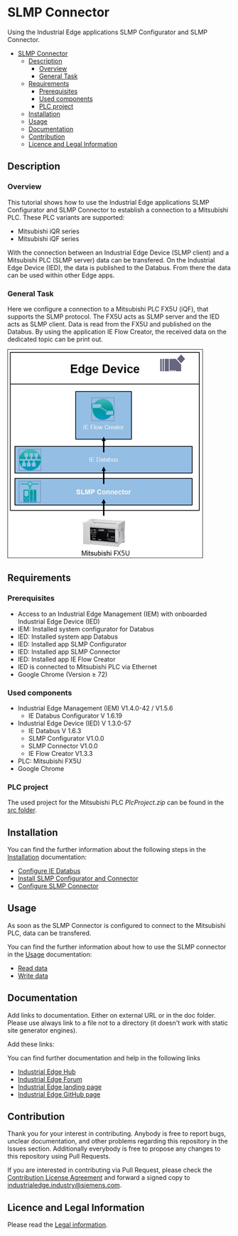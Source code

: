 # SLMP Connector

Using the Industrial Edge applications SLMP Configurator and SLMP Connector.

* [SLMP Connector](#slmp-connector)
  * [Description](#description)
    * [Overview](#overview)
    * [General Task](#general-task)
  * [Requirements](#requirements)
    * [Prerequisites](#prerequisites)
    * [Used components](#used-components)
    * [PLC project](#plc-project)
  * [Installation](#installation)
  * [Usage](#usage)
  * [Documentation](#documentation)
  * [Contribution](#contribution)
  * [Licence and Legal Information](#licence-and-legal-information)

## Description

### Overview

This tutorial shows how to use the Industrial Edge applications SLMP Configurator and SLMP Connector to establish a connection to a Mitsubishi PLC. These PLC variants are supported:

* Mitsubishi iQR series
* Mitsubishi iQF series

With the connection between an Industrial Edge Device (SLMP client) and a Mitsubishi PLC (SLMP server) data can be transfered. On the Industrial Edge Device (IED), the data is published to the Databus. From there the data can be used within other Edge apps.

### General Task

Here we configure a connection to a Mitsubishi PLC FX5U (iQF), that supports the SLMP protocol. The FX5U acts as SLMP server and the IED acts as SLMP client. Data is read from the FX5U and published on the Databus. By using the application IE Flow Creator, the received data on the dedicated topic can be print out.

![overview](/docs/graphics/Overview.png)

## Requirements

### Prerequisites

* Access to an Industrial Edge Management (IEM) with onboarded Industrial Edge Device (IED)
* IEM: Installed system configurator for Databus
* IED: Installed system app Databus
* IED: Installed app SLMP Configurator
* IED: Installed app SLMP Connector
* IED: Installed app IE Flow Creator
* IED is connected to Mitsubishi PLC via Ethernet
* Google Chrome (Version ≥ 72)

### Used components

* Industrial Edge Management (IEM) V1.4.0-42 / V1.5.6
  * IE Databus Configurator V 1.6.19
* Industrial Edge Device (IED) V 1.3.0-57
  * IE Databus V 1.6.3
  * SLMP Configurator V1.0.0
  * SLMP Connector V1.0.0
  * IE Flow Creator V1.3.3
* PLC: Mitsubishi FX5U
* Google Chrome

### PLC project

The used project for the Mitsubishi PLC *PlcProject.zip* can be found in the [src folder](/src/).

## Installation

You can find the further information about the following steps in the [Installation](/docs/Installation.md) documentation:

* [Configure IE Databus](/docs/Installation.md#configure-ie-databus)
* [Install SLMP Configurator and Connector](/docs/Installation.md#install-slmp-configurator-and-connector)
* [Configure SLMP Connector](/docs/Installation.md#configure-slmp-connector)

## Usage

As soon as the SLMP Connector is configured to connect to the Mitsubishi PLC, data can be transfered.

You can find the further information about how to use the SLMP connector in the [Usage](/docs/Usage.md) documentation:

* [Read data](/docs/Usage.md#read-data)
* [Write data](/docs/Usage.md#write-data)

## Documentation

Add links to documentation. Either on external URL or in the doc folder. Please use always link to a file not to a directory (it doesn't work with static site generator engines).

Add these links:

You can find further documentation and help in the following links

* [Industrial Edge Hub](https://iehub.eu1.edge.siemens.cloud/#/documentation)
* [Industrial Edge Forum](https://www.siemens.com/industrial-edge-forum)
* [Industrial Edge landing page](https://new.siemens.com/global/en/products/automation/topic-areas/industrial-edge/simatic-edge.html)
* [Industrial Edge GitHub page](https://github.com/industrial-edge)

## Contribution

Thank you for your interest in contributing. Anybody is free to report bugs, unclear documentation, and other problems regarding this repository in the Issues section.
Additionally everybody is free to propose any changes to this repository using Pull Requests.

If you are interested in contributing via Pull Request, please check the [Contribution License Agreement](Siemens_CLA_1.1.pdf) and forward a signed copy to [industrialedge.industry@siemens.com](mailto:industrialedge.industry@siemens.com?subject=CLA%20Agreement%20Industrial-Edge).

## Licence and Legal Information

Please read the [Legal information](LICENSE.txt).
